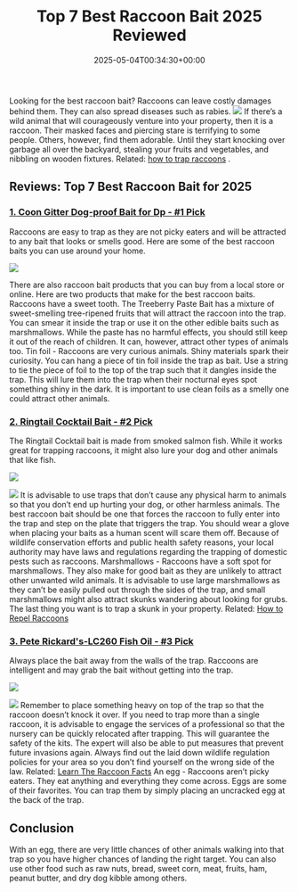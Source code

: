 ﻿---
layout: post
title: Top 7 Best Raccoon Bait 2025 Reviewed
date: '2025-05-04T00:34:30+00:00'
categories:
- Product Reviews
- Raccoons
tags: []
slug: /best-raccoon-bait/
lastmod: 2025-05-07T12:21:25+03:00
---

Looking for the best raccoon bait? Raccoons can leave costly damages behind them. They can also spread diseases such as rabies.
![](/assets/img/img/)
If there’s a wild animal that will courageously venture into your property, then it is a raccoon. Their masked faces and piercing stare is terrifying to some people.
Others, however, find them adorable. Until they start knocking over garbage all over the backyard, stealing your fruits and vegetables, and nibbling on wooden fixtures. Related:
[how to trap raccoons](https://pestpolicy.com/how-to-trap-raccoons/)
.
## Reviews: Top 7 Best Raccoon Bait for 2025
### [1. Coon Gitter Dog-proof Bait for Dp - #1 Pick](https://www.amazon.com/dp/B01J81MQOY/?tag=p-policy-20)
Raccoons are easy to trap as they are not picky eaters and will be attracted to any bait that looks or smells good. Here are some of the best raccoon baits you can use around your home.

![](/assets/img/e/ir)

There are also raccoon bait products that you can buy from a local store or online. Here are two products that make for the best raccoon baits.
Raccoons have a sweet tooth. The Treeberry Paste Bait has a mixture of sweet-smelling tree-ripened fruits that will attract the raccoon into the trap.
You can smear it inside the trap or use it on the other edible baits such as marshmallows. While the paste has no harmful effects, you should still keep it out of the reach of children.
It can, however, attract other types of animals too.
Tin foil -
Raccoons are very curious animals. Shiny materials spark their curiosity.
You can hang a piece of tin foil inside the trap as bait. Use a string to tie the piece of foil to the top of the trap such that it dangles inside the trap.
This will lure them into the trap when their nocturnal eyes spot something shiny in the dark. It is important to use clean foils as a smelly one could attract other animals.
### [2. Ringtail Cocktail Bait - #2 Pick](https://www.amazon.com/dp/B00A6TOYAC/?tag=p-policy-20)
The Ringtail Cocktail bait is made from smoked salmon fish. While it works great for trapping raccoons, it might also lure your dog and other animals that like fish.

![](/assets/img/e/ir)

![](/assets/img/e/ir)
It is advisable to use traps that don’t cause any physical harm to animals so that you don’t end up hurting your dog, or other harmless animals.
The best raccoon bait should be one that forces the raccoon to fully enter into the trap and step on the plate that triggers the trap. You should wear a glove when placing your baits as a human scent will scare them off.
Because of wildlife conservation efforts and public health safety reasons, your local authority may have laws and regulations regarding the trapping of domestic pests such as raccoons.
Marshmallows -
Raccoons have a soft spot for marshmallows. They also make for good bait as they are unlikely to attract other unwanted wild animals.
It is advisable to use large marshmallows as they can’t be easily pulled out through the sides of the trap, and small marshmallows might also attract skunks wandering about looking for grubs. The last thing you want is to trap a skunk in your property.
Related:
[How to Repel Raccoons](https://pestpolicy.com/how-to-repel-raccoons/)
### [3. Pete Rickard's-LC260 Fish Oil - #3 Pick](https://www.amazon.com/dp/B00A6TOYAC/?tag=p-policy-20)
Always place the bait away from the walls of the trap. Raccoons are intelligent and may grab the bait without getting into the trap.

![](/assets/img/e/ir)

![](/assets/img/e/ir)
Remember to place something heavy on top of the trap so that the raccoon doesn’t knock it over.
If you need to trap more than a single raccoon, it is advisable to engage the services of a professional so that the nursery can be quickly relocated after trapping. This will guarantee the safety of the kits. The expert will also be able to put measures that prevent future invasions again.
Always find out the laid down wildlife regulation policies for your area so you don’t find yourself on the wrong side of the law. Related:
[Learn The Raccoon Facts](https://pestpolicy.com/raccoon-facts/)
An egg -
Raccoons aren’t picky eaters. They eat anything and everything they come across. Eggs are some of their favorites. You can trap them by simply placing an uncracked egg at the back of the trap.
## Conclusion
With an egg, there are very little chances of other animals walking into that trap so you have higher chances of landing the right target.
You can also use other food such as raw nuts, bread, sweet corn, meat, fruits, ham, peanut butter, and dry dog kibble among others.